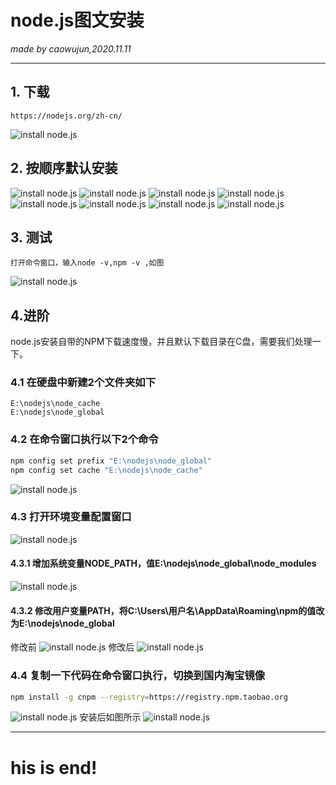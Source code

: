# node.js图文安装
_made by caowujun,2020.11.11_

---
## 1. 下载
    https://nodejs.org/zh-cn/
 ![install node.js](images/nodejs/1.png)


## 2. 按顺序默认安装

 ![install node.js](images/nodejs/2.png)
 ![install node.js](images/nodejs/3.png)
 ![install node.js](images/nodejs/4.png)
 ![install node.js](images/nodejs/5.png)
 ![install node.js](images/nodejs/6.png)
 ![install node.js](images/nodejs/7.png)
 ![install node.js](images/nodejs/8.png)
 ![install node.js](images/nodejs/9.png)


## 3. 测试
    打开命令窗口，输入node -v,npm -v ,如图
 ![install node.js](images/nodejs/10.png)


## 4.进阶

node.js安装自带的NPM下载速度慢，并且默认下载目录在C盘，需要我们处理一下。

### 4.1 在硬盘中新建2个文件夹如下

    E:\nodejs\node_cache
    E:\nodejs\node_global

### 4.2 在命令窗口执行以下2个命令

```bash
npm config set prefix "E:\nodejs\node_global"
npm config set cache "E:\nodejs\node_cache"
```

 ![install node.js](images/nodejs/13.png)
    
### 4.3 打开环境变量配置窗口

 ![install node.js](/images/nodejs/14.png)

#### 4.3.1 增加系统变量NODE_PATH，值E:\nodejs\node_global\node_modules

 ![install node.js](images/nodejs/15.png)
    
#### 4.3.2 修改用户变量PATH，将C:\Users\用户名\AppData\Roaming\npm的值改为E:\nodejs\node_global

修改前
 ![install node.js](images/nodejs/16.png)
修改后
 ![install node.js](images/nodejs/17.png)

### 4.4 复制一下代码在命令窗口执行，切换到国内淘宝镜像

```bash
npm install -g cnpm --registry=https://registry.npm.taobao.org
```

 ![install node.js](images/nodejs/11.png)
安装后如图所示
 ![install node.js](images/nodejs/12.png)

 
---
his is end!
===